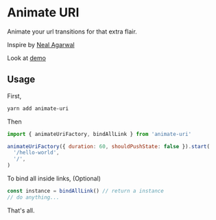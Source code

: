 # Animate URI

Animate your url transitions for that extra flair.

Inspire by [Neal Agarwal](https://twitter.com/nealagarwal/status/1293578708247248897)

Look at [demo](https://innei.github.io/animate-uri/)

## Usage

First,

```sh
yarn add animate-uri
```

Then

```js
import { animateUriFactory, bindAllLink } from 'animate-uri'

animateUriFactory({ duration: 60, shouldPushState: false }).start(
  '/hello-world',
  '/',
)
```

To bind all inside links, (Optional)

```js
const instance = bindAllLink() // return a instance
// do anything...
```

That's all.
